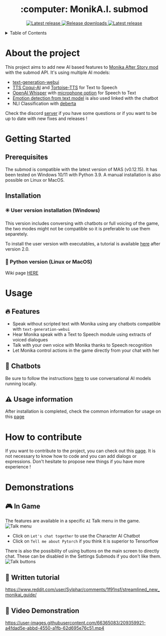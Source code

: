 <h1 align="center"> :computer: MonikA.I. submod </h1>

<p align="center">
  <a href="https://github.com/Rubiksman78/MonikA.I./releases/latest">
    <img alt="Latest release" src="https://img.shields.io/github/v/release/Rubiksman78/MonikA.I.">
  </a>
   <a href="https://github.com/Rubiksman78/MonikA.I./releases">
    <img alt="Release downloads" src="https://img.shields.io/github/downloads/Rubiksman78/MonikA.I./total">
  </a>
  <a href="https://discord.gg/2RsPuaDxEn">
    <img alt="Latest release" src="https://img.shields.io/badge/Discord-Join%20the%20Server%20!-brightgreen">
  </a>
</p>

<details>
  <summary>Table of Contents</summary>
  <ol>
    <li>
      <a href="#about-the-project">About The Project</a>
    </li>
    <li>
      <a href="#getting-started">Getting Started</a>
      <ul>
        <li><a href="#prerequisites">Prerequisites</a></li>
        <li><a href="#installation">Installation</a></li>
      </ul>
    </li>
    <li><a href="#usage">Usage</a></li>
        <ul>
        <li><a href="#features">Features</a></li>
        <li><a href="#chatbots">Chatbots</a></li>
        <li><a href="#usage-information">Usage information</a></li>
        </ul>
    <li><a href="#roadmap">Roadmap</a></li>
    <li><a href="#contributing">Contributing</a></li>
    <li><a href="#license">License</a></li>
    <li><a href="#contact">Contact</a></li>
    <li><a href="#acknowledgments">Acknowledgments</a></li>
  </ol>
</details>


# About the project
This project aims to add new AI based features to [Monika After Story mod](https://github.com/Monika-After-Story/MonikaModDev) with the submod API.
It's using multiple AI models:
- [text-generation-webui](https://github.com/oobabooga/text-generation-webui)
- [TTS Coqui-AI](https://github.com/coqui-ai/TTS) and [Tortoise-TTS](https://github.com/152334H/tortoise-tts-fast) for Text to Speech
- [OpenAI Whisper](https://github.com/openai/whisper) with [microphone option](https://github.com/mallorbc/whisper_mic) for Speech to Text
- [Emotion detection from text model](https://huggingface.co/michellejieli/emotion_text_classifier) is also used linked with the chatbot
- NLI Classification with [deberta](https://huggingface.co/sileod/deberta-v3-base-tasksource-nli)

Check the discord [server](https://discord.gg/2RsPuaDxEn) if you have some questions or if you want to be up to date with new fixes and releases !

# Getting Started

## Prerequisites

The submod is compatible with the latest version of MAS (v0.12.15). It has been tested on Windows 10/11 with Python 3.9. A manual installation is also possible on Linux or MacOS.

## Installation

### :eight_spoked_asterisk: User version installation (Windows)

This version includes conversing with chatbots or full voicing of the game, the two modes might not be compatible so it is preferable to use them separetely.

To install the user version with executables, a tutorial is available [here](https://github.com/Rubiksman78/MonikA.I/wiki/Installation-tutorial-(after-2.0)) after version 2.0.

### :penguin: Python version (Linux or MacOS)

Wiki page [HERE](https://github.com/Rubiksman78/MonikA.I/wiki/Installation-Tutorial-(Linux,MacOS))

# Usage

## :fire: Features

- Speak without scripted text with Monika using any chatbots compatible with `text-generation-webui`
- Hear Monika speak with a Text to Speech module using extracts of voiced dialogues
- Talk with your own voice with Monika thanks to Speech recognition
- Let Monika control actions in the game directly from your chat with her

## :star2: Chatbots

Be sure to follow the instructions [here](../../wiki/Install-Local-Chatbots-locally) to use conversational AI models running locally.

## :warning: Usage information
 
After installation is completed, check the common information for usage on this [page](https://github.com/Rubiksman78/MonikA.I/wiki/Common-information)

# How to contribute

If you want to contribute to the project, you can check out this [page](../../wiki/How-to-contribute).
It is not necessary to know how to code and you can add dialogs or expressions. Don't hesitate to propose new things if you have more experience !

# Demonstrations

## :video_game: In Game

The features are available in a specific `AI` Talk menu in the game.
![Talk menu](images/event_mas.png)

- Click on `Let's chat together` to use the Character AI Chatbot
- Click on `Tell me about Pytorch` if you think it is superior to Tensorflow

There is also the possibility of using buttons on the main screen to directly chat. These can be disabled in the Settings Submods if you don't like them.
![Talk buttons](images/buttons_mas.png)

## 📖 Written tutorial
https://www.reddit.com/user/Sylphar/comments/1f91nsf/streamlined_new_monikai_guide/
## :cinema: Video Demonstration

https://user-images.githubusercontent.com/66365083/209359921-a4fdad5e-abbd-4550-a1fb-62d695e76c51.mp4
